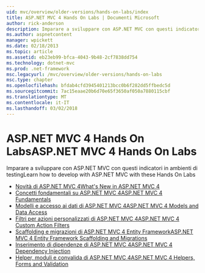 ```yaml
---
uid: mvc/overview/older-versions/hands-on-labs/index
title: ASP.NET MVC 4 Hands On Labs | Documenti Microsoft
author: rick-anderson
description: Imparare a sviluppare con ASP.NET MVC con questi indicatori in ambienti di testing
ms.author: aspnetcontent
manager: wpickett
ms.date: 02/18/2013
ms.topic: article
ms.assetid: eb23eb99-bfca-4043-9b48-2cf7838dd754
ms.technology: dotnet-mvc
ms.prod: .net-framework
msc.legacyurl: /mvc/overview/older-versions/hands-on-labs
msc.type: chapter
ms.openlocfilehash: bfdab4cfd3945401213bcc0b6f282dd5ffbedc5d
ms.sourcegitcommit: 7ac15eaae20b6d70e65f3650af050a7880115cbf
ms.translationtype: MT
ms.contentlocale: it-IT
ms.lasthandoff: 03/02/2018
---
```

# <a name="aspnet-mvc-4-hands-on-labs"></a><span data-ttu-id="f555f-103">ASP.NET MVC 4 Hands On Labs</span><span class="sxs-lookup"><span data-stu-id="f555f-103">ASP.NET MVC 4 Hands On Labs</span></span>

<span data-ttu-id="f555f-104">Imparare a sviluppare con ASP.NET MVC con questi indicatori in ambienti di testing</span><span class="sxs-lookup"><span data-stu-id="f555f-104">Learn how to develop with ASP.NET MVC with these Hands On Labs</span></span>

- [<span data-ttu-id="f555f-105">Novità di ASP.NET MVC 4</span><span class="sxs-lookup"><span data-stu-id="f555f-105">What's New in ASP.NET MVC 4</span></span>](whats-new-in-aspnet-mvc-4.md)
- [<span data-ttu-id="f555f-106">Concetti fondamentali su ASP.NET MVC 4</span><span class="sxs-lookup"><span data-stu-id="f555f-106">ASP.NET MVC 4 Fundamentals</span></span>](aspnet-mvc-4-fundamentals.md)
- [<span data-ttu-id="f555f-107">Modelli e accesso ai dati di ASP.NET MVC 4</span><span class="sxs-lookup"><span data-stu-id="f555f-107">ASP.NET MVC 4 Models and Data Access</span></span>](aspnet-mvc-4-models-and-data-access.md)
- [<span data-ttu-id="f555f-108">Filtri per azioni personalizzati di ASP.NET MVC 4</span><span class="sxs-lookup"><span data-stu-id="f555f-108">ASP.NET MVC 4 Custom Action Filters</span></span>](aspnet-mvc-4-custom-action-filters.md)
- [<span data-ttu-id="f555f-109">Scaffolding e migrazioni di ASP.NET MVC 4 Entity Framework</span><span class="sxs-lookup"><span data-stu-id="f555f-109">ASP.NET MVC 4 Entity Framework Scaffolding and Migrations</span></span>](aspnet-mvc-4-entity-framework-scaffolding-and-migrations.md)
- [<span data-ttu-id="f555f-110">Inserimento di dipendenze di ASP.NET MVC 4</span><span class="sxs-lookup"><span data-stu-id="f555f-110">ASP.NET MVC 4 Dependency Injection</span></span>](aspnet-mvc-4-dependency-injection.md)
- [<span data-ttu-id="f555f-111">Helper, moduli e convalida di ASP.NET MVC 4</span><span class="sxs-lookup"><span data-stu-id="f555f-111">ASP.NET MVC 4 Helpers, Forms and Validation</span></span>](aspnet-mvc-4-helpers-forms-and-validation.md)
